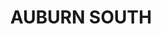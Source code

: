 ---
lastmod: '2025-04-06T06:05:20+00:00'
latitude: -33.851868
layout: suburb
longitude: 151.026756
postcode: '2144'
state: NSW
title: AUBURN SOUTH
url: /nsw/auburn-south/
---